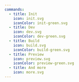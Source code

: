 ```yaml
---
commands:
  - title: Init
    icon: init.svg
    iconColor: init-green.svg
  - title: Dev
    icon: dev.svg
    iconColor: dev-green.svg
  - title: Build
    icon: build.svg
    iconColor: build-green.svg
  - title: Preview
    icon: preview.svg
    iconColor: preview-green.svg
  - title: And more
    icon: more.svg
---
```

